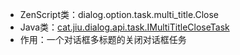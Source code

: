 * ZenScript类：dialog.option.task.multi_title.Close
* Java类：[cat.jiu.dialog.api.task.IMultiTitleCloseTask]()
* 作用：一个对话框多标题的关闭对话框任务